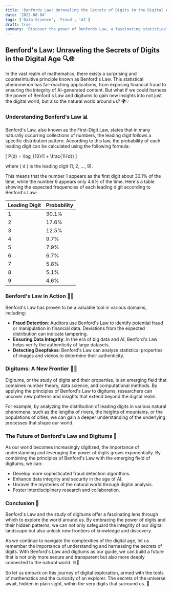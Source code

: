 ```yaml
---
title: 'Benfords Law: Unraveling the Secrets of Digits in the Digital Age'
date: '2022-08-04'
tags: ['Data Science', 'Fraud', 'AI']
draft: true
summary: 'Discover the power of Benfords Law, a fascinating statistical principle that unveils hidden patterns in digits.'
---
```


## Benford's Law: Unraveling the Secrets of Digits in the Digital Age 🔍🌐

In the vast realm of mathematics, there exists a surprising and counterintuitive principle known as Benford's Law. This statistical phenomenon has far-reaching applications, from exposing financial fraud to ensuring the integrity of AI-generated content. But what if we could harness the power of Benford's Law and digitums to gain new insights into not just the digital world, but also the natural world around us? 🌍💡

### Understanding Benford's Law 📊

Benford's Law, also known as the First-Digit Law, states that in many naturally occurring collections of numbers, the leading digit follows a specific distribution pattern. According to this law, the probability of each leading digit can be calculated using the following formula:

\[ P(d) = \log\_{10}(1 + \frac{1}{d}) \]

where \( d \) is the leading digit (1, 2, ..., 9).

This means that the number 1 appears as the first digit about 30.1% of the time, while the number 9 appears only 4.6% of the time. Here's a table showing the expected frequencies of each leading digit according to Benford's Law:

| Leading Digit | Probability |
| ------------- | ----------- |
| 1             | 30.1%       |
| 2             | 17.6%       |
| 3             | 12.5%       |
| 4             | 9.7%        |
| 5             | 7.9%        |
| 6             | 6.7%        |
| 7             | 5.8%        |
| 8             | 5.1%        |
| 9             | 4.6%        |

### Benford's Law in Action 🕵️‍♂️

Benford's Law has proven to be a valuable tool in various domains, including:

- **Fraud Detection**: Auditors use Benford's Law to identify potential fraud or manipulation in financial data. Deviations from the expected distribution can indicate tampering.
- **Ensuring Data Integrity**: In the era of big data and AI, Benford's Law helps verify the authenticity of large datasets.
- **Detecting Deepfakes**: Benford's Law can analyze statistical properties of images and videos to determine their authenticity.

### Digitums: A New Frontier 🔢🌠

Digitums, or the study of digits and their properties, is an emerging field that combines number theory, data science, and computational methods. By applying the principles of Benford's Law to digitums, researchers can uncover new patterns and insights that extend beyond the digital realm.

For example, by analyzing the distribution of leading digits in various natural phenomena, such as the lengths of rivers, the heights of mountains, or the populations of cities, we can gain a deeper understanding of the underlying processes that shape our world.

### The Future of Benford's Law and Digitums 🚀

As our world becomes increasingly digitized, the importance of understanding and leveraging the power of digits grows exponentially. By combining the principles of Benford's Law with the emerging field of digitums, we can:

- Develop more sophisticated fraud detection algorithms.
- Enhance data integrity and security in the age of AI.
- Unravel the mysteries of the natural world through digital analysis.
- Foster interdisciplinary research and collaboration.

### Conclusion 🌟

Benford's Law and the study of digitums offer a fascinating lens through which to explore the world around us. By embracing the power of digits and their hidden patterns, we can not only safeguard the integrity of our digital landscape but also unlock new frontiers of knowledge and discovery.

As we continue to navigate the complexities of the digital age, let us remember the importance of understanding and harnessing the secrets of digits. With Benford's Law and digitums as our guide, we can build a future that is not only more secure and transparent but also more deeply connected to the natural world. 🌐🌿

So let us embark on this journey of digital exploration, armed with the tools of mathematics and the curiosity of an explorer. The secrets of the universe await, hidden in plain sight, within the very digits that surround us. 🚀
